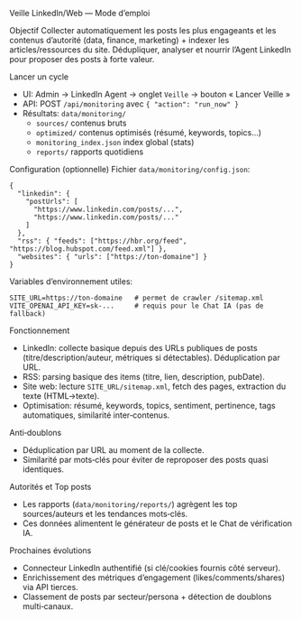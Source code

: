 Veille LinkedIn/Web — Mode d’emploi

Objectif
Collecter automatiquement les posts les plus engageants et les contenus d’autorité (data, finance, marketing) + indexer les articles/ressources du site. Dédupliquer, analyser et nourrir l’Agent LinkedIn pour proposer des posts à forte valeur.

Lancer un cycle
- UI: Admin → LinkedIn Agent → onglet `Veille` → bouton « Lancer Veille »
- API: POST `/api/monitoring` avec `{ "action": "run_now" }`
- Résultats: `data/monitoring/`
  - `sources/` contenus bruts
  - `optimized/` contenus optimisés (résumé, keywords, topics…)
  - `monitoring_index.json` index global (stats)
  - `reports/` rapports quotidiens

Configuration (optionnelle)
Fichier `data/monitoring/config.json`:
```
{
  "linkedin": {
    "postUrls": [
      "https://www.linkedin.com/posts/...",
      "https://www.linkedin.com/posts/..."
    ]
  },
  "rss": { "feeds": ["https://hbr.org/feed", "https://blog.hubspot.com/feed.xml"] },
  "websites": { "urls": ["https://ton-domaine"] }
}
```
Variables d’environnement utiles:
```
SITE_URL=https://ton-domaine   # permet de crawler /sitemap.xml
VITE_OPENAI_API_KEY=sk-...     # requis pour le Chat IA (pas de fallback)
```

Fonctionnement
- LinkedIn: collecte basique depuis des URLs publiques de posts (titre/description/auteur, métriques si détectables). Déduplication par URL.
- RSS: parsing basique des items (titre, lien, description, pubDate).
- Site web: lecture `SITE_URL/sitemap.xml`, fetch des pages, extraction du texte (HTML→texte).
- Optimisation: résumé, keywords, topics, sentiment, pertinence, tags automatiques, similarité inter‑contenus.

Anti‑doublons
- Déduplication par URL au moment de la collecte.
- Similarité par mots‑clés pour éviter de reproposer des posts quasi identiques.

Autorités et Top posts
- Les rapports (`data/monitoring/reports/`) agrègent les top sources/auteurs et les tendances mots‑clés.
- Ces données alimentent le générateur de posts et le Chat de vérification IA.

Prochaines évolutions
- Connecteur LinkedIn authentifié (si clé/cookies fournis côté serveur).
- Enrichissement des métriques d’engagement (likes/comments/shares) via API tierces.
- Classement de posts par secteur/persona + détection de doublons multi‑canaux.


